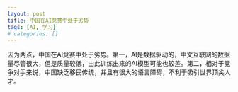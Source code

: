 ```yaml
---
layout: post
title: 中国在AI竞赛中处于劣势
tags: [AI, 学习]
# categories: []
---
```


因为两点，中国在AI竞赛中处于劣势。第一，AI是数据驱动的，中文互联网的数据量尽管很大，但是质量较低，由此训练出来的AI模型可能也较差。第二，相对于竞争对手来说，中国缺乏移民传统，并且有很大的语言障碍，不利于吸引世界顶尖人才。
